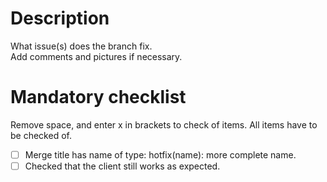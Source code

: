 # Description

What issue(s) does the branch fix.  
Add comments and pictures if necessary.

# Mandatory checklist

Remove space, and enter x in brackets to check of items. All items have to be checked of.

- [ ] Merge title has name of type: hotfix(name): more complete name.
- [ ] Checked that the client still works as expected.